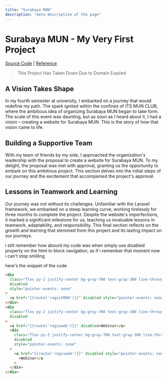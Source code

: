 ```yaml
---
title: "Surabaya MUN"
description: "meta description of the page"
---
```


# Surabaya MUN - My Very First Project

[Source Code](https://github.com/drigoalexander/Website-SUMUN) | [Reference](https://www.instagram.com/reel/CVQDhHWM2ST/)

> This Project Has Taken Down Due to Domain Expired

## A Vision Takes Shape

In my fourth semester at university, I embarked on a journey that would redefine my path. The spark ignited within the confines of ITS MUN CLUB, where the ambitious idea of organizing Surabaya MUN began to take form. The scale of this event was daunting, but as soon as I heard about it, I had a vision – creating a website for Surabaya MUN. This is the story of how that vision came to life.

## Building a Supportive Team

With my team of friends by my side, I approached the organization's leadership with the proposal to create a website for Surabaya MUN. To my delight, the proposal was met with approval, granting us the opportunity to embark on this ambitious project. This section delves into the initial steps of our journey and the excitement that accompanied the project's approval.

## Lessons in Teamwork and Learning

Our journey was not without its challenges. Unfamiliar with the Laravel framework, we embarked on a steep learning curve, working tirelessly for three months to complete the project. Despite the website's imperfections, it marked a significant milestone for us, teaching us invaluable lessons in teamwork, adaptability, and responsibility. This final section reflects on the growth and learning that stemmed from this project and its lasting impact on our journeys.

i still remember how absurd my code was when simply use disabled property on the html to block navigation, as if i remember that moment now i can't stop smilling

here's the snippet of the code

```html
<div
  class="flex py-2 justify-center bg-gray-700 text-gray-300 line-through "
  disabled
  style="pointer-events: none"
>
  <a href="{{route('registMUN')}}" disabled style="pointer-events: none">MUN</a>
</div>
<div
  class="flex py-2 justify-center bg-gray-700 text-gray-300 line-through "
  disabled
>
  <a href="{{route('regisweb')}}" disabled>Webinar</a>
  <div
    class="flex py-2 justify-center bg-gray-700 text-gray-300 line-through "
    disabled
    style="pointer-events: none"
  >
    <a href="{{route('regisweb')}}" disabled style="pointer-events: none"
      >Webinar</a
    >
  </div>
</div>
```
